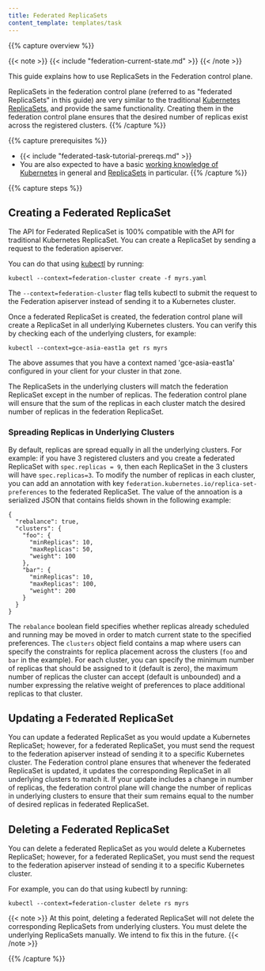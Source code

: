 ```yaml
---
title: Federated ReplicaSets
content_template: templates/task
---
```


{{% capture overview %}}

{{< note >}}
{{< include "federation-current-state.md" >}}
{{< /note >}}

This guide explains how to use ReplicaSets in the Federation control plane.

ReplicaSets in the federation control plane (referred to as "federated ReplicaSets" in
this guide) are very similar to the traditional [Kubernetes
ReplicaSets](/docs/concepts/workloads/controllers/replicaset/), and provide the same functionality.
Creating them in the federation control plane ensures that the desired number of
replicas exist across the registered clusters.
{{% /capture %}}

{{% capture prerequisites %}}

* {{< include "federated-task-tutorial-prereqs.md" >}}
* You are also expected to have a basic
[working knowledge of Kubernetes](/docs/setup/) in
general and [ReplicaSets](/docs/concepts/workloads/controllers/replicaset/) in particular.
{{% /capture %}}

{{% capture steps %}}

## Creating a Federated ReplicaSet

The API for Federated ReplicaSet is 100% compatible with the
API for traditional Kubernetes ReplicaSet. You can create a ReplicaSet by sending
a request to the federation apiserver.

You can do that using [kubectl](/docs/user-guide/kubectl/) by running:

``` shell
kubectl --context=federation-cluster create -f myrs.yaml
```

The `--context=federation-cluster` flag tells kubectl to submit the
request to the Federation apiserver instead of sending it to a Kubernetes
cluster.

Once a federated ReplicaSet is created, the federation control plane will create
a ReplicaSet in all underlying Kubernetes clusters.
You can verify this by checking each of the underlying clusters, for example:

``` shell
kubectl --context=gce-asia-east1a get rs myrs
```

The above assumes that you have a context named 'gce-asia-east1a'
configured in your client for your cluster in that zone.

The ReplicaSets in the underlying clusters will match the federation ReplicaSet
except in the number of replicas. The federation control plane will ensure that the
sum of the replicas in each cluster match the desired number of replicas in the
federation ReplicaSet.

### Spreading Replicas in Underlying Clusters

By default, replicas are spread equally in all the underlying clusters. For example:
if you have 3 registered clusters and you create a federated ReplicaSet with
`spec.replicas = 9`, then each ReplicaSet in the 3 clusters will have
`spec.replicas=3`.
To modify the number of replicas in each cluster, you can add an annotation with
key `federation.kubernetes.io/replica-set-preferences` to the federated ReplicaSet.
The value of the annoation is a serialized JSON that contains fields shown in
the following example:

```
{
  "rebalance": true,
  "clusters": {
    "foo": {
      "minReplicas": 10,
      "maxReplicas": 50,
      "weight": 100
    },
    "bar": {
      "minReplicas": 10,
      "maxReplicas": 100,
      "weight": 200
    }
  }
}
```

The `rebalance` boolean field specifies whether replicas already scheduled and running
may be moved in order to match current state to the specified preferences.
The `clusters` object field contains a map where users can specify the constraints
for replica placement across the clusters (`foo` and `bar` in the example).
For each cluster, you can specify the minimum number of replicas that should be
assigned to it (default is zero), the maximum number of replicas the cluster can
accept (default is unbounded) and a number expressing the relative weight of
preferences to place additional replicas to that cluster.

## Updating a Federated ReplicaSet

You can update a federated ReplicaSet as you would update a Kubernetes
ReplicaSet; however, for a federated ReplicaSet, you must send the request to
the federation apiserver instead of sending it to a specific Kubernetes cluster.
The Federation control plane ensures that whenever the federated ReplicaSet is
updated, it updates the corresponding ReplicaSet in all underlying clusters to
match it.
If your update includes a change in number of replicas, the federation
control plane will change the number of replicas in underlying clusters to
ensure that their sum remains equal to the number of desired replicas in
federated ReplicaSet.

## Deleting a Federated ReplicaSet

You can delete a federated ReplicaSet as you would delete a Kubernetes
ReplicaSet; however, for a federated ReplicaSet, you must send the request to
the federation apiserver instead of sending it to a specific Kubernetes cluster.

For example, you can do that using kubectl by running:

```shell
kubectl --context=federation-cluster delete rs myrs
```

{{< note >}}
At this point, deleting a federated ReplicaSet will not delete the corresponding ReplicaSets from underlying clusters. You must delete the underlying ReplicaSets manually. We intend to fix this in the future.
{{< /note >}}

{{% /capture %}}